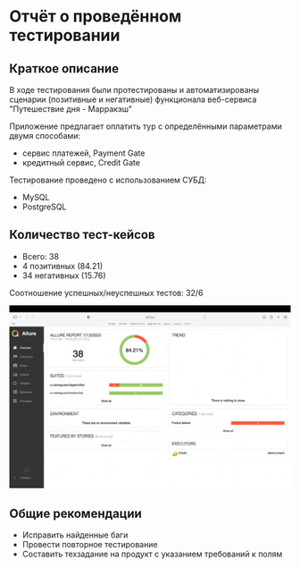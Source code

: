 # Отчёт о проведённом тестировании

## Краткое описание

В ходе тестирования были протестированы и  автоматизированы сценарии (позитивные и негативные) функционала веб-сервиса "Путешествие дня - Марракэш"

Приложение предлагает оплатить тур с определёнными параметрами двумя способами:

- сервис платежей, Payment Gate
- кредитный сервис, Credit Gate

Тестирование проведено с использованием СУБД:

- MySQL
- PostgreSQL

## Количество тест-кейсов

- Всего: 38
- 4 позитивных (84.21)
- 34 негативных (15.76)

Соотношение успешных/неуспешных тестов: 32/6

![Allure](https://github.com/YuraQA53/diplom-project/blob/main/documents/Allure.png)


## Общие рекомендации

- Исправить найденные баги
- Провести повторное тестирование
- Составить техзадание на продукт с указанием требований к полям